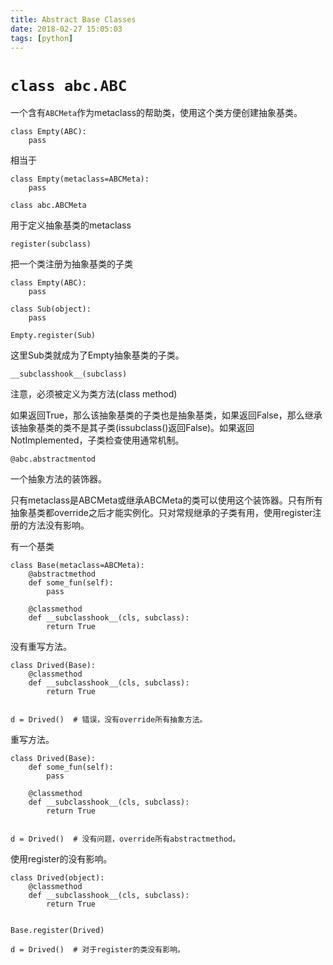 ```yaml
---
title: Abstract Base Classes
date: 2018-02-27 15:05:03
tags: [python]
---
```



# `class abc.ABC`

一个含有`ABCMeta`作为metaclass的帮助类，使用这个类方便创建抽象基类。
```
class Empty(ABC):
    pass
```

相当于
```
class Empty(metaclass=ABCMeta):
    pass
```

`class abc.ABCMeta`

用于定义抽象基类的metaclass

`register(subclass)`

把一个类注册为抽象基类的子类
```
class Empty(ABC):
    pass

class Sub(object):
    pass

Empty.register(Sub)
```

这里Sub类就成为了Empty抽象基类的子类。

`__subclasshook__(subclass)`

注意，必须被定义为类方法(class method)

如果返回True，那么该抽象基类的子类也是抽象基类，如果返回False，那么继承该抽象基类的类不是其子类(issubclass()返回False)。如果返回NotImplemented，子类检查使用通常机制。

`@abc.abstractmentod`

一个抽象方法的装饰器。

只有metaclass是ABCMeta或继承ABCMeta的类可以使用这个装饰器。只有所有抽象基类都override之后才能实例化。只对常规继承的子类有用，使用register注册的方法没有影响。

有一个基类
```
class Base(metaclass=ABCMeta):
    @abstractmethod
    def some_fun(self):
        pass

    @classmethod
    def __subclasshook__(cls, subclass):
        return True
```

没有重写方法。
```
class Drived(Base):
    @classmethod
    def __subclasshook__(cls, subclass):
        return True


d = Drived()  # 错误，没有override所有抽象方法。
```

重写方法。
```
class Drived(Base):
    def some_fun(self):
        pass

    @classmethod
    def __subclasshook__(cls, subclass):
        return True


d = Drived()  # 没有问题，override所有abstractmethod。
```

使用register的没有影响。
```
class Drived(object):
    @classmethod
    def __subclasshook__(cls, subclass):
        return True


Base.register(Drived)

d = Drived()  # 对于register的类没有影响。
```
